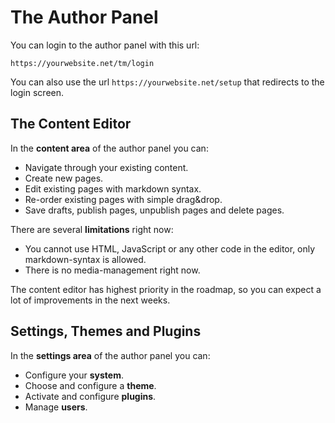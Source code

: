 # The Author Panel

You can login to the author panel with this url:

````
https://yourwebsite.net/tm/login
````

You can also use the url `https://yourwebsite.net/setup` that redirects to the login screen.

## The Content Editor

In the **content area** of the author panel you can:

* Navigate through your existing content.
* Create new pages.
* Edit existing pages with markdown syntax.
* Re-order existing pages with simple drag&drop.
* Save drafts, publish pages, unpublish pages and delete pages.

There are several **limitations** right now:

* You cannot use HTML, JavaScript or any other code in the editor, only markdown-syntax is allowed.
* There is no media-management right now.

The content editor has highest priority in the roadmap, so you can expect a lot of improvements in the next weeks.

## Settings, Themes and Plugins

In the **settings area** of the author panel you can:

* Configure your **system**.
* Choose and configure a **theme**.
* Activate and configure **plugins**.
* Manage **users**.